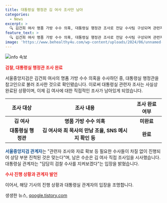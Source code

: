 ```yaml
---
title: 대통령실 행정관 김 여사 조사만 남아
categories:
  - News
excerpt: >
  🔍 김건희 여사 명품 가방 수수 의혹, 대통령실 행정관 조사로 전담 수사팀 구성되며 관련자들 소환 조사. 유 행정관으로부터 SNS 메시지 전문도 확보, 김 여사 조사만 남았다. 서울중앙지검은 필요한 수사가 차질 없이 진행됐으며 상당 부분 진척된 것은 맞다며 김 여사 직접 조사를 시사했다. 대통령실 관계자는 검찰 수사를 지켜보겠다는 입장을 밝혔다.
feature_text: >
  🔍 김건희 여사 명품 가방 수수 의혹, 대통령실 행정관 조사로 전담 수사팀 구성되며 관련자들 소환 조사. 유 행정관으로부터 SNS 메시지 전문도 확보, 김 여사 조사만 남았다. 서울중앙지검은 필요한 수사가 차질 없이 진행됐으며 상당 부분 진척된 것은 맞다며 김 여사 직접 조사를 시사했다. 대통령실 관계자는 검찰 수사를 지켜보겠다는 입장을 밝혔다.
image: 'https://www.behealthy4u.com/wp-content/uploads/2024/06/unnamed-file.png'
---
```


<p><img src="https://www.behealthy4u.com/wp-content/uploads/2024/06/unnamed-file.png" alt="info 속보" /></p>

<p><b><span style="color: #ee2323;">검찰, 대통령실 행정관 조사 완료</span></b></p>

<p>서울중앙지검은 김건희 여사의 명품 가방 수수 의혹을 수사하던 중, 대통령실 행정관을 참고인으로 불러 조사한 것으로 확인됐습니다. 이로써 대통령실 관련자 조사는 사실상 완료된 상황이며, 이제 김 여사에 대한 직접적인 조사가 남아있게 되었습니다.</p>

<p data-ke-size="size16"></p>

<table>
    <thead>
        <tr>
            <th><b>조사 대상</b></th>
            <th><b>조사 내용</b></th>
            <th><b>조사 완료 여부</b></th>
        </tr>
    </thead>
    <tbody>
        <tr>
            <td style="text-align: center; height: 17px;"><b>김 여사</b></td>
            <td style="text-align: center; height: 17px;"><b>명품 가방 수수 의혹</b></td>
            <td style="text-align: center; height: 17px;"><b>미완료</b></td>
        </tr>
        <tr>
            <td style="text-align: center; height: 17px;"><b>대통령실 행정관</b></td>
            <td style="text-align: center; height: 17px;"><b>김 여사와 최 목사의 만남 조율, SNS 메시지 확인 등</b></td>
            <td style="text-align: center; height: 17px;"><b>완료</b></td>
        </tr>
    </tbody>
</table>

<p data-ke-size="size16"></p>

<p><b><span style="color: #1a5490;">서울중앙지검 관계자</span></b>는 "관련자 조사와 자료 확보 등 필요한 수사들이 차질 없이 진행되어 상당 부분 진척된 것은 맞는다"며, 남은 수순은 김 여사 직접 조사임을 시사했습니다. 대통령실 관계자는 "담담히 검찰 수사를 지켜보겠다"는 입장을 밝혔습니다.</p>

<p data-ke-size="size16"></p>

<p><b><span style="color: #ee2323;">수사 진행 상황과 관계자 발언</span></b></p>

<p>이어서, 해당 기사의 진행 상황과 대통령실 관계자의 입장을 조명합니다.</p>
생생한 뉴스, <a href="https://qoogle.tistory.com" rel="dofollow">qoogle.tistory.com</a>


